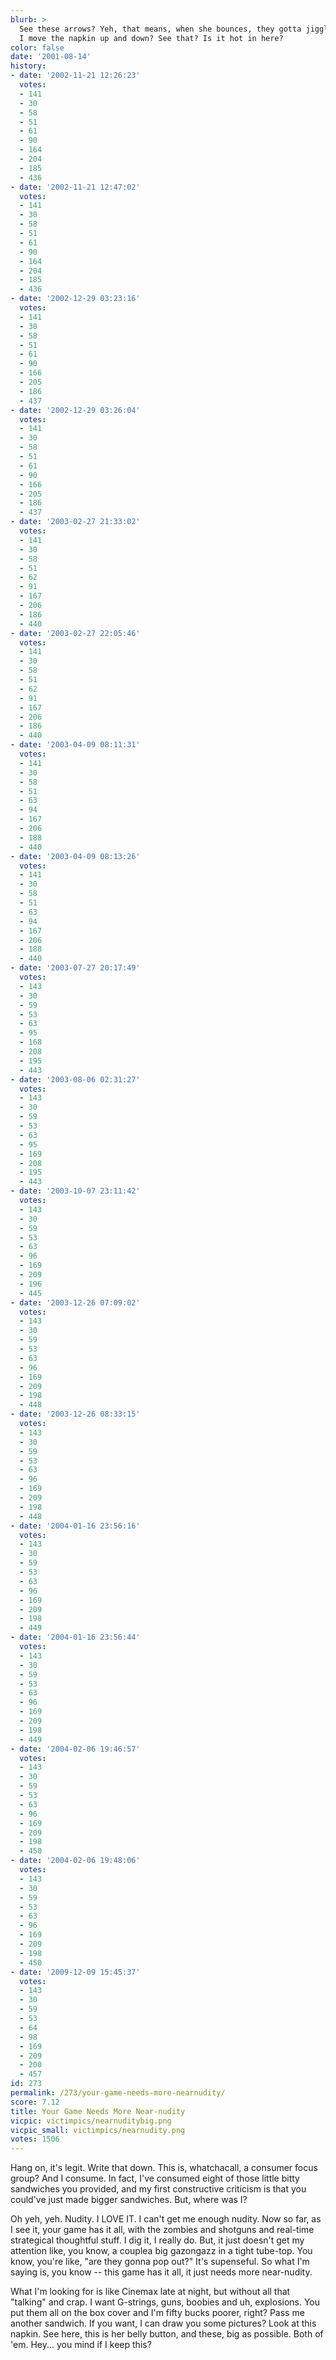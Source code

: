 ```yaml
---
blurb: >
  See these arrows? Yeh, that means, when she bounces, they gotta jiggle. Watch when
  I move the napkin up and down? See that? Is it hot in here?
color: false
date: '2001-08-14'
history:
- date: '2002-11-21 12:26:23'
  votes:
  - 141
  - 30
  - 58
  - 51
  - 61
  - 90
  - 164
  - 204
  - 185
  - 436
- date: '2002-11-21 12:47:02'
  votes:
  - 141
  - 30
  - 58
  - 51
  - 61
  - 90
  - 164
  - 204
  - 185
  - 436
- date: '2002-12-29 03:23:16'
  votes:
  - 141
  - 30
  - 58
  - 51
  - 61
  - 90
  - 166
  - 205
  - 186
  - 437
- date: '2002-12-29 03:26:04'
  votes:
  - 141
  - 30
  - 58
  - 51
  - 61
  - 90
  - 166
  - 205
  - 186
  - 437
- date: '2003-02-27 21:33:02'
  votes:
  - 141
  - 30
  - 58
  - 51
  - 62
  - 91
  - 167
  - 206
  - 186
  - 440
- date: '2003-02-27 22:05:46'
  votes:
  - 141
  - 30
  - 58
  - 51
  - 62
  - 91
  - 167
  - 206
  - 186
  - 440
- date: '2003-04-09 08:11:31'
  votes:
  - 141
  - 30
  - 58
  - 51
  - 63
  - 94
  - 167
  - 206
  - 188
  - 440
- date: '2003-04-09 08:13:26'
  votes:
  - 141
  - 30
  - 58
  - 51
  - 63
  - 94
  - 167
  - 206
  - 188
  - 440
- date: '2003-07-27 20:17:49'
  votes:
  - 143
  - 30
  - 59
  - 53
  - 63
  - 95
  - 168
  - 208
  - 195
  - 443
- date: '2003-08-06 02:31:27'
  votes:
  - 143
  - 30
  - 59
  - 53
  - 63
  - 95
  - 169
  - 208
  - 195
  - 443
- date: '2003-10-07 23:11:42'
  votes:
  - 143
  - 30
  - 59
  - 53
  - 63
  - 96
  - 169
  - 209
  - 196
  - 445
- date: '2003-12-26 07:09:02'
  votes:
  - 143
  - 30
  - 59
  - 53
  - 63
  - 96
  - 169
  - 209
  - 198
  - 448
- date: '2003-12-26 08:33:15'
  votes:
  - 143
  - 30
  - 59
  - 53
  - 63
  - 96
  - 169
  - 209
  - 198
  - 448
- date: '2004-01-16 23:56:16'
  votes:
  - 143
  - 30
  - 59
  - 53
  - 63
  - 96
  - 169
  - 209
  - 198
  - 449
- date: '2004-01-16 23:56:44'
  votes:
  - 143
  - 30
  - 59
  - 53
  - 63
  - 96
  - 169
  - 209
  - 198
  - 449
- date: '2004-02-06 19:46:57'
  votes:
  - 143
  - 30
  - 59
  - 53
  - 63
  - 96
  - 169
  - 209
  - 198
  - 450
- date: '2004-02-06 19:48:06'
  votes:
  - 143
  - 30
  - 59
  - 53
  - 63
  - 96
  - 169
  - 209
  - 198
  - 450
- date: '2009-12-09 15:45:37'
  votes:
  - 143
  - 30
  - 59
  - 53
  - 64
  - 98
  - 169
  - 209
  - 200
  - 457
id: 273
permalink: /273/your-game-needs-more-nearnudity/
score: 7.12
title: Your Game Needs More Near-nudity
vicpic: victimpics/nearnuditybig.png
vicpic_small: victimpics/nearnudity.png
votes: 1506
---
```


Hang on, it's legit. Write that down. This is, whatchacall, a consumer
focus group? And I consume. In fact, I've consumed eight of those little
bitty sandwiches you provided, and my first constructive criticism is
that you could've just made bigger sandwiches. But, where was I?

Oh yeh, yeh. Nudity. I LOVE IT. I can't get me enough nudity. Now so
far, as I see it, your game has it all, with the zombies and shotguns
and real-time strategical thoughtful stuff. I dig it, I really do. But,
it just doesn't get my attention like, you know, a couplea big gazongazz
in a tight tube-top. You know, you're like, "are they gonna pop out?"
It's supenseful. So what I'm saying is, you know -- this game has it
all, it just needs more near-nudity.

What I'm looking for is like Cinemax late at night, but without all that
"talking" and crap. I want G-strings, guns, boobies and uh, explosions.
You put them all on the box cover and I'm fifty bucks poorer, right?
Pass me another sandwich. If you want, I can draw you some pictures?
Look at this napkin. See here, this is her belly button, and these, big
as possible. Both of 'em. Hey... you mind if I keep this?